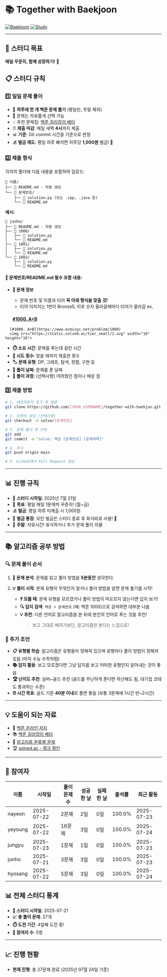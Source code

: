 # 📚 Together with Baekjoon

[![Baekjoon](https://img.shields.io/badge/Baekjoon-0076C6?style=flat-square&logo=c%2B%2B&logoColor=white)](https://www.acmicpc.net/)
[![Study](https://img.shields.io/badge/Study-Group-green?style=flat-square)](https://github.com)

---

## 🚀 스터디 목표

**매일 꾸준히, 함께 성장하기!** 💪

## 📋 스터디 규칙

### 1️⃣ 일일 문제 풀이

- 📅 **하루에 한 개 백준 문제 풀기** (평일만, 주말 제외)
- 🎲 문제는 자유롭게 선택 가능
- 💡 추천 문제집: [백준 길라잡이 베타](https://www.acmicpc.net/workbook/view/2418)
- ⏰ **제출 마감**: 매일 새벽 **4시**까지 제출
- 📊 **기준**: Git commit 시간을 기준으로 판정
- 💰 **벌금 제도**: 평일 하루 빠지면 하루당 **1,000원** 벌금! 💸

### 2️⃣ 제출 형식

각자의 폴더에 다음 내용을 포함하여 업로드:

```
📁 이름/
├── 📝 README.md - 자동 생성
└── 📁 문제번호/
    ├── 📄 solution.py (또는 .cpp, .java 등)
    └── 📝 README.md

```

**예시:**

```
📁 junho/
├── 📝 README.md - 자동 생성
├── 📁 1000/
│   ├── 📄 solution.py
│   └── 📝 README.md
├── 📁 1001/
│   ├── 📄 solution.py
│   └── 📝 README.md
└── 📁 1002/
    ├── 📄 solution.py
    └── 📝 README.md
```

#### 📝 문제번호/README.md 필수 포함 내용:

- **📍 문제 정보**

  - 문제 번호 및 이름과 티어 **꼭 아래 형식을 맞출 것!**
  - 티어 이미지는 1번이 Bronze5, 이후 숫자 올라갈때마다 티어가 올라감 ex, <img src="https://static.solved.ac/tier_small/2.svg" width="16" height="16">

  #### [#1000. A+B](https://www.acmicpc.net/problem/1000) <img src="https://static.solved.ac/tier_small/1.svg" width="16" height="16">

```
  [#1000. A+B](https://www.acmicpc.net/problem/1000)
  <img src="https://static.solved.ac/tier_small/2.svg" width="16" height="16">
```

- **⏱️ 소요 시간**: 문제를 푸는데 걸린 시간
- **🔄 시도 횟수**: 맞을 때까지 제출한 횟수
- **🏷️ 문제 유형**: DP, 그래프, 탐색, 정렬, 구현 등
- **📅 풀이 날짜**: 문제를 푼 날짜
- **💭 풀이 과정**: (선택사항) 어려웠던 점이나 배운 점

### 3️⃣ 제출 방법

```bash
# 1. 레포지토리 포크 후 클론
git clone https://github.com/[YOUR_USERNAME]/together-with-baekjun.git

# 2. 브랜치 생성 (선택사항)
git checkout -b solve/[문제번호]

# 3. 문제 풀이 후 커밋
git add .
git commit -m "solve: 백준 [문제번호] [문제제목]"

# 4. 푸시
git push origin main

# 5. GitHub에서 Pull Request 생성
```

---

## 📊 진행 규칙

- 📅 **스터디 시작일**: 2025년 7월 21일
- 🎯 **목표**: 평일 매일 1문제씩 꾸준히! (월~금)
- 💰 **벌금**: 평일 하루 미제출 시 1,000원
- 🏦 **벌금 통장**: 모인 벌금은 스터디 종료 후 회식비로 사용! 🍻
- 🎉 **주말**: 자유시간! 휴식하거나 추가 문제 풀이 자율

---

## 📚 알고리즘 공부 방법

### 🔍 문제 풀이 순서

1. **📖 문제 분석**: 문제를 읽고 풀이 방법을 **5분동안** 생각한다.

2. **💡 풀이 시작**: 문제 유형이 무엇인지 알거나 풀이 방법을 알면 문제 풀기를 시작!
   - **❓ 모를 때**: 문제 유형을 모르겠거나 풀이 방법이 떠오르지 않는다면 답지 보기!
   - **🔍 답지 검색**: `백준 + 문제번호` (예: 백준 1000)으로 검색하면 대부분 나옴
   - **💡 추천**: 다른 언어로 알고리즘을 본 뒤에 본인의 언어로 푸는 것을 추천!
     > 보고 그대로 베끼기보단, 알고리즘만 본다는 느낌으로!

### 🎯 추가 조언

- **📋 유형별 학습**: 알고리즘은 유형들이 정해져 있으며 유형마다 풀이 방법이 정해져 있음 (마치 수능 수학처럼)
- **📚 답지 활용**: 보고 모르겠다면 그냥 답지를 보고 어떠한 유형인지 알아내는 것이 좋음
- **🏆 난이도 추천**: 실버~골드 추천 (골드를 무난하게 푼다면 하산해도 됨, 대기업 코테도 통과하는 수준)
- **⏰ 시간 목표**: 골드 기준 **40분 이내**로 풀면 좋음 (보통 3문제에 1시간 반~2시간)

---

## 💡 도움이 되는 자료

- 🔗 [백준 온라인 저지](https://www.acmicpc.net/)
- 📚 [백준 길라잡이 베타](https://www.acmicpc.net/workbook/view/2418)
- 🧠 [알고리즘 분류별 문제](https://www.acmicpc.net/problemset)
- 🏆 [solved.ac - 랭크 확인](https://solved.ac/)

---






## 👥 참여자

| 이름 | 시작일 | 풀이 문제 수 | 성공한 날 | 실패한 날 | 출석률 | 최근 활동 |
|------|--------|-------------|----------|----------|--------|-----------|
| nayeon | 2025-07-22 | 2문제 | 2일 | 0일 | 100.0% | 2025-07-23 |
| yeyoung | 2025-07-22 | 16문제 | 3일 | 0일 | 100.0% | 2025-07-24 |
| jungyu | 2025-07-23 | 1문제 | 1일 | 0일 | 100.0% | 2025-07-23 |
| junho | 2025-07-21 | 3문제 | 3일 | 0일 | 100.0% | 2025-07-23 |
| hyosang | 2025-07-22 | 5문제 | 3일 | 0일 | 100.0% | 2025-07-24 |

## 📊 전체 스터디 통계

- **📅 스터디 시작일**: 2025-07-21
- **📈 총 풀이 문제**: 27개
- **⏱️ 도전 기간**: 4일째 도전 중!
- **👥 참여자 수**: 5명

---

## 📈 진행 현황

- **현재 진행**: 총 27문제 완료 (2025년 07월 24일 기준)
